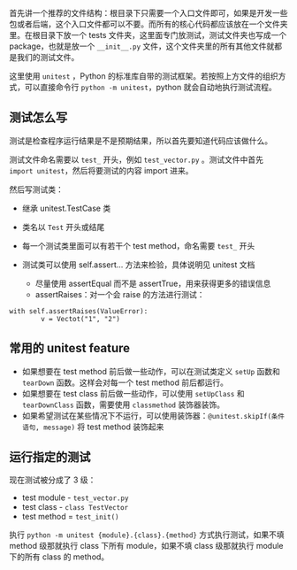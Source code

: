 首先讲一个推荐的文件结构：根目录下只需要一个入口文件即可，如果是开发一些包或者后端，这个入口文件都可以不要。而所有的核心代码都应该放在一个文件夹里。在根目录下放一个 tests 文件夹，这里面专门放测试，测试文件夹也写成一个 package，也就是放一个 `__init__.py` 文件，这个文件夹里的所有其他文件就都是我们的测试文件。

这里使用 `unitest` ，Python 的标准库自带的测试框架。若按照上方文件的组织方式，可以直接命令行 `python -m unitest`，python 就会自动地执行测试流程。

## 测试怎么写

测试是检查程序运行结果是不是预期结果，所以首先要知道代码应该做什么。

测试文件命名需要以 `test_` 开头，例如 `test_vector.py` 。测试文件中首先 `import unitest`，然后将要测试的内容 import 进来。

然后写测试类：

- 继承 unitest.TestCase 类
- 类名以 `Test` 开头或结尾
- 每一个测试类里面可以有若干个 test method，命名需要 `test_` 开头
- 测试类可以使用 self.assert... 方法来检验，具体说明见 unitest 文档

  - 尽量使用 assertEqual 而不是 assertTrue，用来获得更多的错误信息
  - assertRaises：对一个会 raise 的方法进行测试：

```
with self.assertRaises(ValueError):
    	v = Vectot("1", "2")
```

## 常用的 unitest feature

- 如果想要在 test method 前后做一些动作，可以在测试类定义 `setUp` 函数和 `tearDown` 函数。这样会对每一个 test method 前后都运行。
- 如果想要在 test class 前后做一些动作，可以使用 `setUpClass` 和 `tearDownClass` 函数，需要使用 `classmethod` 装饰器装饰。
- 如果希望测试在某些情况下不运行，可以使用装饰器：`@unitest.skipIf(条件语句, message)` 将 test method 装饰起来

## 运行指定的测试

现在测试被分成了 3 级：

- test module - `test_vector.py`
- test class - `class TestVector`
- test method = `test_init()`

执行 `python -m unitest {module}.{class}.{method}` 方式执行测试，如果不填 method 级那就执行 class 下所有 module，如果不填 class 级那就执行 module 下的所有 class 的 method。